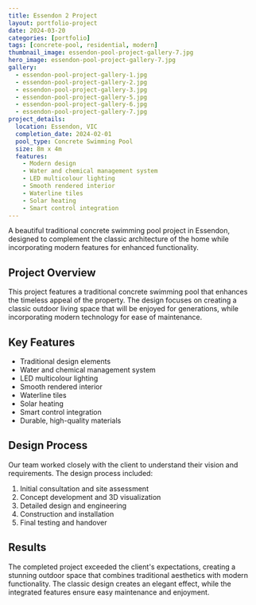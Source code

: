 ```yaml
---
title: Essendon 2 Project
layout: portfolio-project
date: 2024-03-20
categories: [portfolio]
tags: [concrete-pool, residential, modern]
thumbnail_image: essendon-pool-project-gallery-7.jpg
hero_image: essendon-pool-project-gallery-7.jpg
gallery:
  - essendon-pool-project-gallery-1.jpg
  - essendon-pool-project-gallery-2.jpg
  - essendon-pool-project-gallery-3.jpg
  - essendon-pool-project-gallery-5.jpg
  - essendon-pool-project-gallery-6.jpg
  - essendon-pool-project-gallery-7.jpg
project_details:
  location: Essendon, VIC
  completion_date: 2024-02-01
  pool_type: Concrete Swimming Pool
  size: 8m x 4m
  features:
    - Modern design
    - Water and chemical management system
    - LED multicolour lighting
    - Smooth rendered interior
    - Waterline tiles
    - Solar heating
    - Smart control integration
---
```


A beautiful traditional concrete swimming pool project in Essendon, designed to complement the classic architecture of the home while incorporating modern features for enhanced functionality.

## Project Overview

This project features a traditional concrete swimming pool that enhances the timeless appeal of the property. The design focuses on creating a classic outdoor living space that will be enjoyed for generations, while incorporating modern technology for ease of maintenance.

## Key Features

- Traditional design elements
- Water and chemical management system
- LED multicolour lighting
- Smooth rendered interior
- Waterline tiles
- Solar heating
- Smart control integration
- Durable, high-quality materials

## Design Process

Our team worked closely with the client to understand their vision and requirements. The design process included:

1. Initial consultation and site assessment
2. Concept development and 3D visualization
3. Detailed design and engineering
4. Construction and installation
5. Final testing and handover

## Results

The completed project exceeded the client's expectations, creating a stunning outdoor space that combines traditional aesthetics with modern functionality. The classic design creates an elegant effect, while the integrated features ensure easy maintenance and enjoyment.
